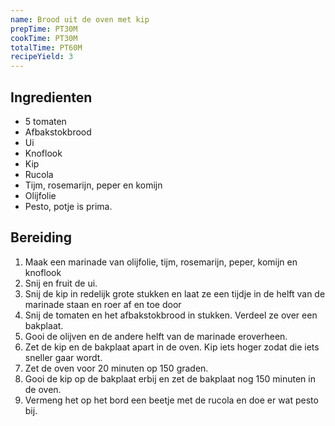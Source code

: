 ```yaml
---
name: Brood uit de oven met kip
prepTime: PT30M
cookTime: PT30M
totalTime: PT60M
recipeYield: 3
---
```


## Ingredienten

- 5 tomaten
- Afbakstokbrood
- Ui
- Knoflook
- Kip
- Rucola
- Tijm, rosemarijn, peper en komijn
- Olijfolie
- Pesto, potje is prima.

## Bereiding

1. Maak een marinade van olijfolie, tijm, rosemarijn, peper, komijn en knoflook
2. Snij en fruit de ui.
3. Snij de kip in redelijk grote stukken en laat ze een tijdje in de helft van de marinade staan en roer af en toe door
4. Snij de tomaten en het afbakstokbrood in stukken. Verdeel ze over een bakplaat.
5. Gooi de olijven en de andere helft van de marinade eroverheen.
6. Zet de kip en de bakplaat apart in de oven. Kip iets hoger zodat die iets sneller gaar wordt.
7. Zet de oven voor 20 minuten op 150 graden.
8. Gooi de kip op de bakplaat erbij en zet de bakplaat nog 150 minuten in de oven.
9. Vermeng het op het bord een beetje met de rucola en doe er wat pesto bij.
